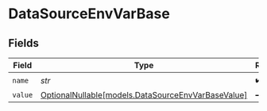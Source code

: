 # DataSourceEnvVarBase


## Fields

| Field                                                                                        | Type                                                                                         | Required                                                                                     | Description                                                                                  |
| -------------------------------------------------------------------------------------------- | -------------------------------------------------------------------------------------------- | -------------------------------------------------------------------------------------------- | -------------------------------------------------------------------------------------------- |
| `name`                                                                                       | *str*                                                                                        | :heavy_check_mark:                                                                           | N/A                                                                                          |
| `value`                                                                                      | [OptionalNullable[models.DataSourceEnvVarBaseValue]](../models/datasourceenvvarbasevalue.md) | :heavy_minus_sign:                                                                           | N/A                                                                                          |